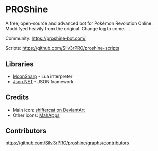 # PROShine

A free, open-source and advanced bot for Pokémon Revolution Online.
Moddifyed heavily from the original.
Change log to come. . .


Community: https://proshine-bot.com/

Scripts: https://github.com/Silv3rPRO/proshine-scripts

## Libraries

* [MoonSharp](http://www.moonsharp.org/) - Lua interpreter
* [Json.NET](http://www.newtonsoft.com/json) - JSON framework

## Credits

* Main icon: [shiftercat on DeviantArt](https://shiftercat.deviantart.com/)
* Other icons: [MahApps](http://mahapps.com/)

## Contributors

https://github.com/Silv3rPRO/proshine/graphs/contributors
